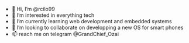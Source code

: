 - 👋 Hi, I’m @rcilo99
- 👀 I’m interested in everything tech
- 🌱 I’m currently learning web development and embedded systems
- 💞️ I’m looking to collaborate on developping a new OS for smart phones
- 📫 reach me on telegram @GrandChief_Ozai

<!---
rcilo99/rcilo99 is a ✨ special ✨ repository because its `README.md` (this file) appears on your GitHub profile.
You can click the Preview link to take a look at your changes.
--->
